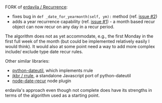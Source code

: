 
FORK of [erdavila / Recurrence](https://github.com/erdavila/Recurrence):

- fixes bug in `def _date_for_yearmonth(self, ym):` method (ref. [issue #2]( https://github.com/erdavila/Recurrence/issues/2))
- adds a year recurrence capability (ref. [issue #1]( https://github.com/erdavila/Recurrence/issues/1)) - a month based recur object can now recur on any day in a recur period.

The algorithm does not as yet accommodate, e.g., the first Monday in the first full week of the month (but could be implemented relatively easily I would think).  It would also at some point need a way to add more complex include/ exclude type date recur rules.

Other similar libraries:

- [python-dateutil](http://labix.org/python-dateutil), which implements rrule
- [jkbr / rrule](https://github.com/jkbr/rrule), a standalone Javascript port of python-dateutil
- [node-date-recur](https://github.com/appsattic/node-date-recur) node plugin

erdavila's approach even though not complete does have its strengths in terms of the algorithm used as a starting point.
